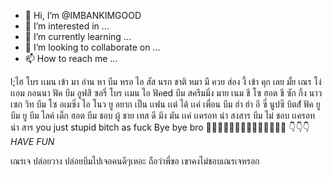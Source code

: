- 👋 Hi, I’m @IMBANKIMGOOD
- 👀 I’m interested in ...
- 🌱 I’m currently learning ...
- 💞️ I’m looking to collaborate on ...
- 📫 How to reach me ...

<!---
IMBANKIMGOOD/IMBANKIMGOOD is a ✨ special ✨ repository because its `README.md` (this file) appears on your GitHub profile.
You can click the Preview link to take a look at your changes.
--->
l;ไฮ โบร เเมน เข้า มา อ่าน หา บีม หรอ ไอ สัส
นรก ชาติ หมา มี ควย ส่อง งี้ เข้า คุก เลย มั้ย เณร โง่
เเอม กอนนา ฟัค บีม อูฟสึ ซอรี่ โบร เเมน ไอ ฟัคed บีม
สครีมมิ่ง มาย เนม ชี โซ ฮอต ชี ซัก กิ้ง นาว เซก วิท บีม โซ
อเมซิ่ง ไอ โนว ยู อยาก เป็น เเฟน เเต่ ได้ เเค่ เพื่อน บีม
ฮ่า ฮ่า อี ซี่ นูปซึ บิตส์์์์ ฟัค ยู บีม ยู บีม ไลค์ เด็ก ฮอต
บีม ชอบ ผู้ ชาย เทส ดี มึง มัน เเค่ เเครอท น่า สงสาร
บีม ไม่ ชอบ เเครอท น่า สาร  you just stupid bitch as fuck
Bye bye bro 🧑🏿‍🦲🧑🏻‍🦲🧑🏼‍🦲🧑‍🦲🧑🏽‍🦲
  👇👇👇
*HAVE FUN*

เณรเจ ปล่อยวาง ปล่อยบีมไปเจอคนดีๆเหอะ ถือว่าพี่ขอ
เขาคงไม่ชอบเณรเจหรอก

